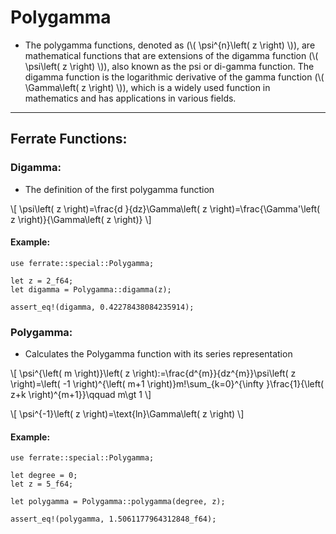 # Polygamma

- The polygamma functions, denoted as (\\( \psi^{n}\left( z \right) \\)), are mathematical functions that are extensions of the digamma function (\\( \psi\left( z \right) \\)), also known as the psi or di-gamma function. The digamma function is the logarithmic derivative of the gamma function (\\( \Gamma\left( z \right) \\)), which is a widely used function in mathematics and has applications in various fields.

***

## Ferrate Functions:

### Digamma:

- The definition of the first polygamma function

\\[ \psi\left( z \right)=\frac{d }{dz}\Gamma\left( z \right)=\frac{\Gamma'\left( z \right)}{\Gamma\left( z \right)} \\]

#### Example:

```,norun,rust                                      
use ferrate::special::Polygamma;         
                                         
let z = 2_f64;                           
let digamma = Polygamma::digamma(z);     
                                         
assert_eq!(digamma, 0.42278438084235914);
```

### Polygamma:

- Calculates the Polygamma function with its series representation

\\[ \psi^{\left( m \right)}\left( z \right):=\frac{d^{m}}{dz^{m}}\psi\left( z \right)=\left( -1 \right)^{\left( m+1 \right)}m!\sum_{k=0}^{\infty }\frac{1}{\left( z+k \right)^{m+1}}\qquad m\gt 1 \\]

\\[ \psi^{-1}\left( z \right)=\text{ln}\Gamma\left( z \right) \\]

#### Example:

```,norun,rust                                             
use ferrate::special::Polygamma;                
                                                
let degree = 0;                                 
let z = 5_f64;                                  
                                                
let polygamma = Polygamma::polygamma(degree, z);
                                                
assert_eq!(polygamma, 1.5061177964312848_f64);  
```                                             